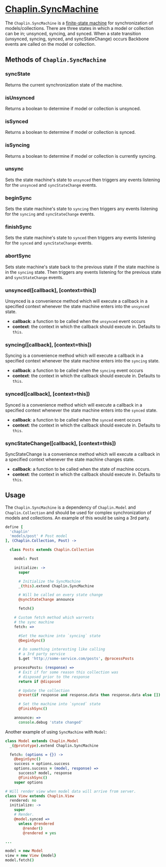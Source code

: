 # [Chaplin.SyncMachine](src/chaplin/lib/sync_machine.coffee)

The  `Chaplin.SyncMachine` is a [finite-state machine](http://en.wikipedia.org/wiki/Finite-state_machine) for synchronization of models/collections. There are three states in which a model or collection can be in; unsynced, syncing, and synced. When a state transition (unsynced, syncing, synced, and syncStateChange) occurs Backbone events are called on the model or collection.

## Methods of `Chaplin.SyncMachine`

<a name="syncState"></a>

### syncState

Returns the current synchronization state of the machine.


<a name="isUnsynced"></a>

### isUnsynced

Returns a boolean to determine if model or collection is unsynced.


<a name="isSynced"></a>

### isSynced

Returns a boolean to determine if model or collection is synced.


<a name="isSyncing"></a>

### isSyncing

Returns a boolean to determine if model or collection is currently syncing.


<a name="unsync"></a>

### unsync

Sets the state machine's state to `unsynced` then triggers any events listening for the `unsynced` and `syncStateChange` events.


<a name="beginSync"></a>

### beginSync

Sets the state machine's state to `syncing` then triggers any events listening for the `syncing` and `syncStateChange` events.


<a name="beginSync"></a>

### finishSync

Sets the state machine's state to `synced` then triggers any events listening for the `synced` and `syncStateChange` events.


<a name="abortSync"></a>

### abortSync

Sets state machine's state back to the previous state if the state machine is in the `syncing` state. Then triggers any events listening for the previous state and `syncStateChange` events.


<a name="unsynced"></a>

### unsynced([callback], [context=this])

Unsynced is a convenience method which will execute a callback in a specified context whenever the state machine enters into the `unsynced` state.

* **callback**: a function to be called when the `unsynced` event occurs
* **context**: the context in which the callback should execute in. Defaults to `this`.


<a name="syncing"></a>

### syncing([callback], [context=this])

Syncing is a convenience method which will execute a callback in a specified context whenever the state machine enters into the `syncing` state.

* **callback**: a function to be called when the `syncing` event occurs
* **context**: the context in which the callback should execute in. Defaults to `this`.


<a name="synced"></a>

### synced([callback], [context=this])

Synced is a convenience method which will execute a callback in a specified context whenever the state machine enters into the `synced` state.

* **callback**: a function to be called when the `synced` event occurs
* **context**: the context in which the callback should execute in. Defaults to `this`.


<a name="syncStateChange"></a>

### syncStateChange([callback], [context=this])

SyncStateChange is a convenience method which will execute a callback in a specified context whenever the state machine changes state.

* **callback**: a function to be called when the state of machine occurs.
* **context**: the context in which the callback should execute in. Defaults to `this`.

## Usage

The `Chaplin.SyncMachine` is a dependency of `Chaplin.Model` and `Chaplin.Collection` and should be used for complex synchronization of models and collections.  An example of this would be using a 3rd party.

```coffeescript
define [
  'chaplin'
  'models/post' # Post model
], (Chaplin.Collection, Post) ->

  class Posts extends Chaplin.Collection

    model: Post

    initialize: ->
      super

      # Initialize the SyncMachine
      _(this).extend Chaplin.SyncMachine

      # Will be called on every state change
      @syncStateChange announce

      fetch()

    # Custom fetch method which warrents
    # the sync machine
    fetch: =>

      #Set the machine into `syncing` state
      @beginSync()

      # Do something interesting like calling
      # a 3rd party service
      $.get 'http://some-service.com/posts', @processPosts

    processPosts: (response) =>
      # Exit if for some reason this collection was
      # disposed prior to the response
      return if @disposed

      # Update the collection
      @reset(if response and response.data then response.data else [])

      # Set the machine into `synced` state
      @finishSync()

    announce: =>
      console.debug 'state changed'
```

Another example of using `SyncMachine` with `Model`:

```coffeescript
class Model extends Chaplin.Model
  _(@prototype).extend Chaplin.SyncMachine

  fetch: (options = {}) ->
    @beginSync()
    success = options.success
    options.success = (model, response) =>
      success? model, response
      @finishSync()
    super options

# Will render view when model data will arrive from server.
class View extends Chaplin.View
  rendered: no
  initialize: ->
    super
    # Render.
    @model.synced =>
      unless @rendered
        @render()
        @rendered = yes

...

model = new Model
view = new View {model}
model.fetch()
```
